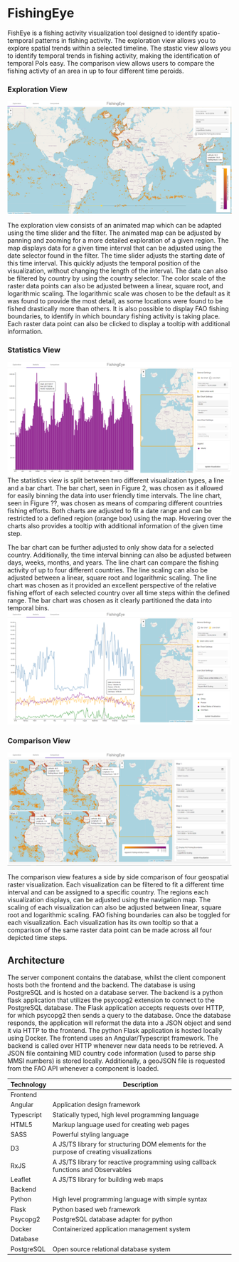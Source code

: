 # FishingEye
FishEye is a fishing activity visualization tool designed to identify spatio-temporal patterns in fishing activity. The exploration view allows you to explore spatial trends within a selected timeline. The stastic view allows you to identify temporal trends in fishing activity, making the identification of temporal PoIs easy. The comparison view allows users to compare the fishing activty of an area in up to four different time peroids. 

### Exploration View
![Exploration View](Images/Picture1.png)

The exploration view consists of an animated map which can be adapted using the time slider and the filter. The animated map can be adjusted by panning and zooming for a more detailed exploration of a given region. The map displays data for a given time interval that can be adjusted using the date selector found in the filter. The time slider adjusts the starting date of this time interval. This quickly adjusts the temporal position of the visualization, without changing the length of the interval. The data can also be filtered by country by using the country selector. The color scale of the raster data points can also be adjusted between a linear, square root, and logarithmic scaling. The logarithmic scale was chosen to be the default as it was found to provide the most detail, as some locations were found to be fished drastically more than others. It is also possible to display FAO fishing boundaries, to identify in which boundary fishing activity
is taking place. Each raster data point can also be clicked to display a tooltip with additional
information. 

### Statistics View

![Statistics View](Images/Picture2.png)
The statistics view is split between two different visualization types, a line and a bar chart. The bar chart, seen in Figure 2, was chosen as it allowed for easily binning the data into user friendly time intervals. The line chart, seen in Figure ??, was chosen as means of comparing different countries fishing efforts. Both charts are adjusted to fit a date range and can be restricted to a defined region (orange box) using the map. Hovering over the charts also provides a tooltip with additional information of the given time step. 

The bar chart can be further adjusted to only show data for a selected country. Additionally, the time interval binning can also be adjusted between days, weeks, months, and years. The line chart can compare the fishing activity of up to four different countries. The line scaling can also be adjusted between a linear, square root and logarithmic scaling. The line chart was chosen as it provided an excellent perspective of the relative fishing effort of each selected country over all time steps within the defined range. The bar chart was chosen as it clearly partitioned the data into temporal bins.
![Statistics View](Images/Picture3.png)

### Comparison View
![Comparison View](Images/Picture4.png)

The comparison view features a side by side comparison of four geospatial raster visualization. Each visualization can be filtered to fit a different time interval and can be assigned to a specific country. The regions each visualization displays, can be adjusted using the navigation map. The scaling of each visualization can also be adjusted between linear, square root and logarithmic scaling. FAO fishing boundaries can also be toggled for each visualization. Each visualization has its own tooltip so that a comparison of the same raster data point can be made across all four depicted time steps.

## Architecture
The server component contains the database, whilst the client component hosts both the frontend and the backend. The database is using PostgreSQL and is hosted on a database server. The backend is a python flask application that utilizes the psycopg2 extension to connect to the PostgreSQL database. The Flask application accepts requests over HTTP, for which psycopg2 then sends a query to the database. Once the database responds, the application will reformat the data into a JSON object and send it via HTTP to the frontend. The python Flask application is hosted locally using Docker. The frontend uses an Angular/Typescript framework. The backend is called over HTTP whenever new data needs to be retrieved. A JSON file containing MID country code information (used to parse ship MMSI numbers) is stored locally. Additionally, a geoJSON file is requested from the FAO API whenever a component is loaded.

| Technology | Description |
| -----------|-------------|
| Frontend | |
| Angular | Application design framework |
| Typescript | Statically typed, high level programming language |
| HTML5 | Markup language used for creating web pages |
| SASS | Powerful styling language |
| D3 | A JS/TS library for structuring DOM elements for the purpose of creating visualizations |
| RxJS | A JS/TS library for reactive programming using callback functions and Observables |
| Leaflet | A JS/TS library for building web maps |
| Backend | |
| Python | High level programming language with simple syntax |
| Flask | Python based web framework |
| Psycopg2 | PostgreSQL database adapter for python |
| Docker | Containerized application management system |
| Database | |
| PostgreSQL | Open source relational database system |